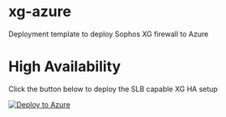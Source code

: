 # xg-azure
Deployment template to deploy Sophos XG firewall to Azure


High Availability
=================

Click the button below to deploy the SLB capable XG HA setup

[![Deploy to Azure](https://azuredeploy.net/deploybutton.png)](https://portal.azure.com/#create/Microsoft.Template/uri/https%3A%2F%2Fraw.githubusercontent.com%2Fiaasteamtemplates%2FXGHATest%2FFullHA%2Fha.json)

